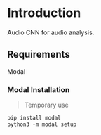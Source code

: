 # Introduction

Audio CNN for audio analysis.

## Requirements
Modal


### Modal Installation
> Temporary use

```py
pip install modal
python3 -m modal setup
```

<!--
Note: Use Modal for now, then migrate project to a different platform for efficiency. 


-->